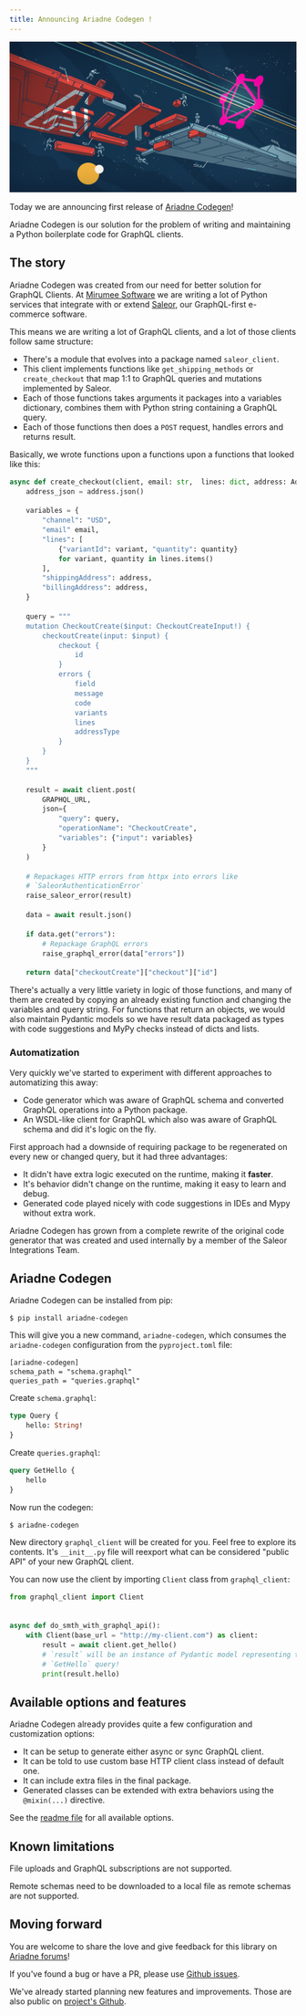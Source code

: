 ```yaml
---
title: Announcing Ariadne Codegen !
---
```


![Ariadne Codegen!](assets/ariadne-codegen.jpg)

Today we are announcing first release of [Ariadne Codegen](https://github.com/mirumee/ariadne-codegen)! 

Ariadne Codegen is our solution for the problem of writing and maintaining a Python boilerplate code for GraphQL clients.


<!--truncate-->


## The story

Ariadne Codegen was created from our need for better solution for GraphQL Clients. At [Mirumee Software](https://mirumee.com) we are writing a lot of Python services that integrate with or extend [Saleor](https://graphql.com/saleor/saleor), our GraphQL-first e-commerce software.

This means we are writing a lot of GraphQL clients, and a lot of those clients follow same structure:

- There's a module that evolves into a package named `saleor_client`.
- This client implements functions like `get_shipping_methods` or `create_checkout` that map 1:1 to GraphQL queries and mutations implemented by Saleor.
- Each of those functions takes arguments it packages into a variables dictionary, combines them with Python string containing a GraphQL query.
- Each of those functions then does a `POST` request, handles errors and returns result.

Basically, we wrote functions upon a functions upon a functions that looked like this:

```python
async def create_checkout(client, email: str,  lines: dict, address: Address):
    address_json = address.json()

    variables = {
        "channel": "USD",
        "email" email,
        "lines": [
            {"variantId": variant, "quantity": quantity}
            for variant, quantity in lines.items()
        ],
        "shippingAddress": address,
        "billingAddress": address,
    }

    query = """
    mutation CheckoutCreate($input: CheckoutCreateInput!) {
        checkoutCreate(input: $input) {
            checkout {
                id
            }
            errors {
                field
                message
                code
                variants
                lines
                addressType
            }
        }
    }
    """

    result = await client.post(
        GRAPHQL_URL,
        json={
            "query": query,
            "operationName": "CheckoutCreate",
            "variables": {"input": variables}
        }
    )

    # Repackages HTTP errors from httpx into errors like
    # `SaleorAuthenticationError`
    raise_saleor_error(result)

    data = await result.json()

    if data.get("errors"):
        # Repackage GraphQL errors
        raise_graphql_error(data["errors"])
    
    return data["checkoutCreate"]["checkout"]["id"]
```

There's actually a very little variety in logic of those functions, and many of them are created by copying an already existing function and changing the variables and query string. For functions that return an objects, we would also maintain Pydantic models so we have result data packaged as types with code suggestions and MyPy checks instead of dicts and lists.


### Automatization

Very quickly we've started to experiment with different approaches to automatizing this away:

- Code generator which was aware of GraphQL schema and converted GraphQL operations into a Python package.
- An WSDL-like client for GraphQL which also was aware of GraphQL schema and did it's logic on the fly.

First approach had a downside of requiring package to be regenerated on every new or changed query, but it had three advantages:

- It didn't have extra logic executed on the runtime, making it __faster__.
- It's behavior didn't change on the runtime, making it easy to learn and debug.
- Generated code played nicely with code suggestions in IDEs and Mypy without extra work.

Ariadne Codegen has grown from a complete rewrite of the original code generator that was created and used internally by a member of the Saleor Integrations Team.


## Ariadne Codegen

Ariadne Codegen can be installed from pip:

```
$ pip install ariadne-codegen
```

This will give you a new command, `ariadne-codegen`, which consumes the `ariadne-codegen` configuration from the `pyproject.toml` file:

```
[ariadne-codegen]
schema_path = "schema.graphql"
queries_path = "queries.graphql"
```

Create `schema.graphql`:

```graphql
type Query {
    hello: String!
}
```

Create `queries.graphql`:

```graphql
query GetHello {
    hello
}
```

Now run the codegen:

```
$ ariadne-codegen
```

New directory `graphql_client` will be created for you. Feel free to explore its contents. It's `__init__.py` file will reexport what can be considered "public API" of your new GraphQL client.

You can now use the client by importing `Client` class from `graphql_client`:

```python
from graphql_client import Client


async def do_smth_with_graphql_api():
    with Client(base_url = "http://my-client.com") as client:
        result = await client.get_hello()
        # `result` will be an instance of Pydantic model representing the result of
        # `GetHello` query!
        print(result.hello)
```


## Available options and features

Ariadne Codegen already provides quite a few configuration and customization options:

- It can be setup to generate either async or sync GraphQL client.
- It can be told to use custom base HTTP client class instead of default one.
- It can include extra files in the final package.
- Generated classes can be extended with extra behaviors using the `@mixin(...)` directive.

See the [readme file](https://github.com/mirumee/ariadne-codegen#readme) for all available options.


## Known limitations

File uploads and GraphQL subscriptions are not supported.

Remote schemas need to be downloaded to a local file as remote schemas are not supported.


## Moving forward

You are welcome to share the love and give feedback for this library on [Ariadne forums](https://github.com/mirumee/ariadne/discussions)!

If you've found a bug or have a PR, please use [Github issues](https://github.com/mirumee/ariadne-codegen/issues/).

We've already started planning new features and improvements. Those are also public on [project's Github](https://github.com/mirumee/ariadne-codegen/issues/).

